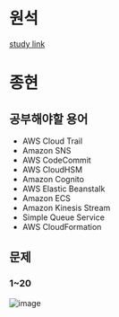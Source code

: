 # 원석
[study link](https://eight-profit-b8e.notion.site/AWS-a1078b7143cb42e591a6303095360702?pvs=4)
# 종현
## 공부해야할 용어
- AWS Cloud Trail 
- Amazon SNS
- AWS CodeCommit
- AWS CloudHSM
- Amazon Cognito
- AWS Elastic Beanstalk
- Amazon ECS
- Amazon Kinesis Stream
- Simple Queue Service
- AWS CloudFormation

## 문제
### 1~20
![image](https://github.com/Team-odongdong/odongdongStudy/assets/81180977/0a326a93-ee02-41f6-aa18-40131a4c3ce4)
